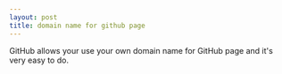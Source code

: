 ```yaml
---
layout: post
title: domain name for github page
---
```


GitHub allows your use your own domain name for GitHub page and it's very easy to do.
